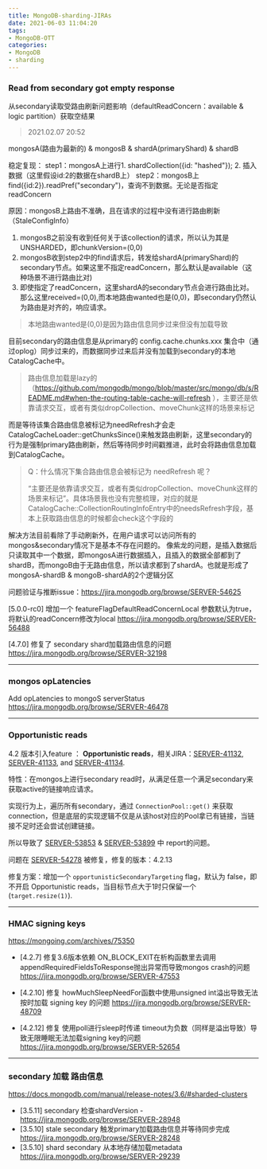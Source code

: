 ```yaml
---
title: MongoDB-sharding-JIRAs
date: 2021-06-03 11:04:20
tags:
- MongoDB-OTT
categories:
- MongoDB
- sharding
---
```




### Read from secondary got empty response

从secondary读取受路由刷新问题影响（defaultReadConcern：available & logic partition）获取空结果

> 2021.02.07 20:52

mongosA(路由为最新的) & mongosB & shardA(primaryShard) & shardB

稳定复现：
step1：mongosA上进行1. shardCollection({id: "hashed"}); 2. 插入数据（这里假设id:2的数据在shardB上）
step2：mongosB上find({id:2}).readPref("secondary")，查询不到数据。无论是否指定readConcern

原因：mongosB上路由不准确，且在请求的过程中没有进行路由刷新（StaleConfigInfo）

1. mongosB之前没有收到任何关于该collection的请求，所以认为其是 UNSHARDED，即chunkVersion=(0,0)
2. mongosB收到step2中的find请求后，转发给shardA(primaryShard)的secondary节点。如果这里不指定readConcern，那么默认是available（这种场景不进行路由比对)
3. 即使指定了readConcern，这里shardA的secondary节点会进行路由比对。那么这里received=(0,0),而本地路由wanted也是(0,0)，即secondary仍然认为路由是对齐的，响应请求。

> 本地路由wanted是(0,0)是因为路由信息同步过来但没有加载导致

目前secondary的路由信息是从primary的 config.cache.chunks.xxx 集合中（通过oplog）同步过来的，而数据同步过来后并没有加载到secondary的本地CatalogCache中。 

>  路由信息加载是lazy的（https://github.com/mongodb/mongo/blob/master/src/mongo/db/s/README.md#when-the-routing-table-cache-will-refresh ），主要还是依靠请求交互，或者有类似dropCollection、moveChunk这样的场景来标记

而是等待该集合路由信息被标记为needRefresh才会走CatalogCacheLoader::getChunksSince()来触发路由刷新，这里secondary的行为是强制primary路由刷新，然后等待同步时间戳推进，此时会将路由信息加载到CatalogCache。

> Q：什么情况下集合路由信息会被标记为 needRefresh 呢？
>
> “主要还是依靠请求交互，或者有类似dropCollection、moveChunk这样的场景来标记”。具体场景我也没有完整梳理，对应的就是CatalogCache::CollectionRoutingInfoEntry中的needsRefresh字段，基本上获取路由信息的时候都会check这个字段的

解决方法目前看除了手动刷新外，在用户请求可以访问所有的mongos&secondary情况下是基本不存在问题的。
像紫龙的问题，是插入数据后只读取其中一个数据，即mongosA进行数据插入，且插入的数据全部都到了shardB，而mongoB由于无路由信息，所以请求都到了shardA。也就是形成了mongosA-shardB & mongoB-shardA的2个逻辑分区



问题验证与推断issue：https://jira.mongodb.org/browse/SERVER-54625

[5.0.0-rc0] 增加一个 featureFlagDefaultReadConcernLocal 参数默认为true，将默认的readConcern修改为local https://jira.mongodb.org/browse/SERVER-56488

[4.7.0] 修复了 secondary shard加载路由信息的问题 https://jira.mongodb.org/browse/SERVER-32198



---



### mongos opLatencies

Add opLatencies to mongoS serverStatus https://jira.mongodb.org/browse/SERVER-46478



---



### Opportunistic reads

4.2 版本引入feature ： **Opportunistic reads**，相关JIRA：[SERVER-41132](https://jira.mongodb.org/browse/SERVER-41132), [SERVER-41133](https://jira.mongodb.org/browse/SERVER-41133), and [SERVER-41134](https://jira.mongodb.org/browse/SERVER-41134).

特性：在mongos上进行secondary read时，从满足任意一个满足secondary来获取active的链接响应请求。

实现行为上，遍历所有secondary，通过 `ConnectionPool::get()` 来获取 connection，但是底层的实现逻辑不仅是从该host对应的Pool拿已有链接，当链接不足时还会尝试创建链接。

所以导致了 [SERVER-53853](https://jira.mongodb.org/browse/SERVER-53853) & [SERVER-53899](https://jira.mongodb.org/browse/SERVER-53899) 中 report的问题。

问题在 [SERVER-54278](https://jira.mongodb.org/browse/SERVER-54278) 被修复，修复的版本：4.2.13

修复方案：增加一个 `opportunisticSecondaryTargeting` flag，默认为 false，即不开启 Opportunistic reads，当目标节点大于1时只保留一个(`target.resize(1)`).



---



### HMAC signing keys

https://mongoing.com/archives/75350

* [4.2.7] 修复3.6版本依赖 ON_BLOCK_EXIT在析构函数里去调用appendRequiredFieldsToResponse抛出异常而导致mongos crash的问题 https://jira.mongodb.org/browse/SERVER-47553

* [4.2.10] 修复 howMuchSleepNeedFor函数中使用unsigned int溢出导致无法按时加载 signing key 的问题 https://jira.mongodb.org/browse/SERVER-48709

* [4.2.12] 修复 使用poll进行sleep时传递 timeout为负数（同样是溢出导致）导致无限睡眠无法加载signing key的问题 https://jira.mongodb.org/browse/SERVER-52654



---



### secondary 加载 路由信息 

https://docs.mongodb.com/manual/release-notes/3.6/#sharded-clusters

* [3.5.11] secondary 检查shardVersion - https://jira.mongodb.org/browse/SERVER-28948
* [3.5.10] stale secondary 触发primary加载路由信息并等待同步完成 https://jira.mongodb.org/browse/SERVER-28248
* [3.5.10] shard secondary 从本地存储加载metadata https://jira.mongodb.org/browse/SERVER-29239





